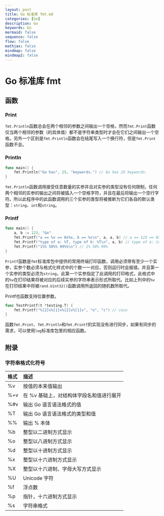 ```yaml
---
layout: post
title: Go 标准库 fmt.md
categories: [Go]
description: Go
keywords: Go
mermaid: false
sequence: false
flow: false
mathjax: false
mindmap: false
mindmap2: false
---
```

# Go 标准库 fmt

## 函数

### Print

`fmt.Println`函数总会在两个相邻的参数之间输出一个空格，然而`fmt.Print`函数仅当两个相邻的参数（的具体值）都不是字符串类型时才会在它们之间输出一个空格。另外一个区别是`fmt.Println`函数会在结尾写入一个换行符，但是`fmt.Print`函数不会。



### Println

```go
func main() {
	fmt.Println("Go has", 25, "keywords.") // Go has 25 keywords.
}
```



`fmt.Println`函数调用接受任意数量的实参并且对实参的类型没有任何限制，任何两个相邻的实参的输出之间将被插入一个空格字符，并且在最后将输出一个空行字符。所以此程序中的此函数调用的三个实参的类型将被推断为它们各自的默认类型：`string`、`int`和`string`。



### Printf

```go
func main() {
	a, b := 123, "Go"
	fmt.Printf("a == %v == 0x%x, b == %s\n", a, a, b) // a == 123 == 0x7b, b == Go
	fmt.Printf("type of a: %T, type of b: %T\n", a, b) // type of a: int, type of b: string
	fmt.Printf("1%% 50%% 99%%\n") // 1% 50% 99%
}
```



`Printf`函数是`fmt`标准库包中提供的常用终端打印函数，调用必须带有至少一个实参，实参个数必须与格式化样式中的个数一一对应，否则运行时会报错。并且第一个实参的类型必须为`string`，此第一个实参指定了此调用的打印格式，此格式中的`%v`在打印结果将被对应的后续实参的字符串表示形式所取代。比如上列中的`%v`在打印结果中将被`rand.Uint32()`函数调用所返回的随机数所取代。



Printf也函数支持位置参数。

```go
func TestPrintf(t *testing.T) {
	fmt.Printf("%[2]v%[1]v%[2]v%[1]v", "o", "c") // coco
}
```



函数`fmt.Print`、`fmt.Println`和`fmt.Printf`的实现没有进行同步，如果有同步的需求，可以使用`log`标准库包里的相应函数。




## 附录

### 字符串格式化符号

| 格式 | 描述                                     |
| :--- | :--------------------------------------- |
| %v   | 按值的本来值输出                         |
| %+v  | 在 %v 基础上，对结构体字段名和值进行展开 |
| %#v  | 输出 Go 语言语法格式的值                 |
| %T   | 输出 Go 语言语法格式的类型和值           |
| %%   | 输出 % 本体                              |
| %b   | 整型以二进制方式显示                     |
| %o   | 整型以八进制方式显示                     |
| %d   | 整型以十进制方式显示                     |
| %x   | 整型以十六进制方式显示                   |
| %X   | 整型以十六进制、字母大写方式显示         |
| %U   | Unicode 字符                             |
| %f   | 浮点数                                   |
| %p   | 指针，十六进制方式显示                   |
| %s   | 字符串格式                               |
